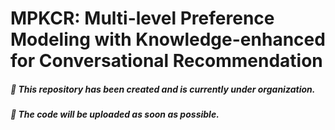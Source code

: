 # MPKCR: Multi-level Preference Modeling with Knowledge-enhanced for Conversational Recommendation

##### 🚧  This repository has been created and is currently under organization.  
##### 📌  The code will be uploaded as soon as possible. 
